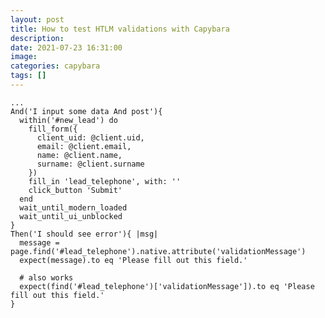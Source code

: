 ```yaml
---
layout: post
title: How to test HTLM validations with Capybara
description:
date: 2021-07-23 16:31:00
image:
categories: capybara
tags: []
---
```


    ...
    And('I input some data And post'){
      within('#new_lead') do
        fill_form({
          client_uid: @client.uid,
          email: @client.email,
          name: @client.name,
          surname: @client.surname
        })
        fill_in 'lead_telephone', with: ''
        click_button 'Submit'
      end
      wait_until_modern_loaded
      wait_until_ui_unblocked
    }
    Then('I should see error'){ |msg|
      message = page.find('#lead_telephone').native.attribute('validationMessage')
      expect(message).to eq 'Please fill out this field.'

      # also works
      expect(find('#lead_telephone')['validationMessage']).to eq 'Please fill out this field.'
    }
